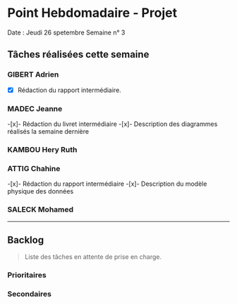 # Point Hebdomadaire - Projet

Date : Jeudi 26 spetembre
Semaine n° 3

## Tâches réalisées cette semaine

### GIBERT Adrien

- [x] Rédaction du rapport intermédiaire.

### MADEC Jeanne

-[x]- Rédaction du livret intermédiaire
-[x]- Description des diagrammes réalisés la semaine dernière

### KAMBOU Hery Ruth


### ATTIG Chahine
-[x]- Rédaction du rapport intermédiaire
-[x]- Description du modèle physique des données


### SALECK Mohamed

---

## Backlog

> Liste des tâches en attente de prise en charge.

### Prioritaires



### Secondaires

